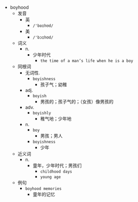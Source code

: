 - boyhood
  - 发音
    - 英
      - `/'bɒɪhʊd/`
    - 美
      - `/'bɔɪhʊd/`
  - 词义
    - n.
      - 少年时代
        - `the time of a man’s life when he is a boy`
  - 同根词
    - 无词性.
      - `boyishness`
        - 孩子气；幼稚
    - adj.
      - `boyish`
        - 男孩的；孩子气的；（女孩）像男孩的
    - adv.
      - `boyishly`
        - 稚气地；少年地
    - n.
      - `boy`
        - 男孩；男人
      - `boyishness`
        - 少年
  - 近义词
    - n.
      - 童年，少年时代；男孩们
        - `childhood days`
        - `young age`
  - 例句
    - `boyhood memories`
      - 童年的记忆

